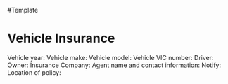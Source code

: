 #Template
# Vehicle Insurance
Vehicle year:
Vehicle make:
Vehicle model:
Vehicle VIC number:
Driver:
Owner:
Insurance Company:
Agent name and contact information:
Notify:
Location of policy: